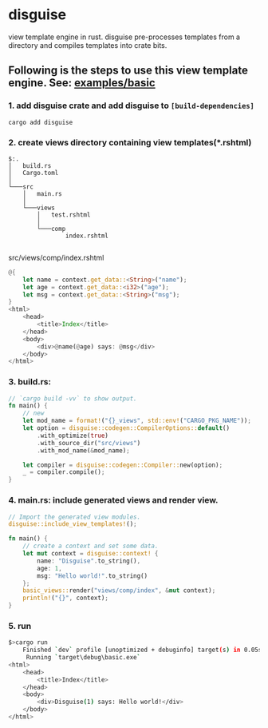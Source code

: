 # disguise

view template engine in rust. disguise pre-processes templates from a directory and compiles templates into crate bits.

## Following is the steps to use this view template engine. See: [examples/basic](./rust/examples/basic/)

### 1. add disguise crate and add disguise to `[build-dependencies]`
```shell
cargo add disguise
```

### 2. create views directory containing view templates(*.rshtml)
```
$:.
│   build.rs
│   Cargo.toml
│
└───src
    │   main.rs
    │
    └───views
        │   test.rshtml
        │
        └───comp
                index.rshtml


```
src/views/comp/index.rshtml
```rust
@{
    let name = context.get_data::<String>("name");
    let age = context.get_data::<i32>("age");
    let msg = context.get_data::<String>("msg");
}
<html>
    <head>
        <title>Index</title>
    </head>
    <body>
        <div>@name(@age) says: @msg</div>
    </body>
</html>
```

### 3. build.rs:

```rust
// `cargo build -vv` to show output.
fn main() {
    // new
    let mod_name = format!("{}_views", std::env!("CARGO_PKG_NAME"));
    let option = disguise::codegen::CompilerOptions::default()
        .with_optimize(true)
        .with_source_dir("src/views")
        .with_mod_name(&mod_name);

    let compiler = disguise::codegen::Compiler::new(option);
    _ = compiler.compile();
}
```

### 4. main.rs: include generated views and render view.

```rust
// Import the generated view modules.
disguise::include_view_templates!();

fn main() {
    // create a context and set some data.
    let mut context = disguise::context! {
        name: "Disguise".to_string(),
        age: 1,
        msg: "Hello world!".to_string()
    };
    basic_views::render("views/comp/index", &mut context);
    println!("{}", context);
}
```

### 5. run

```sh
$>cargo run
    Finished `dev` profile [unoptimized + debuginfo] target(s) in 0.05s
     Running `target\debug\basic.exe`
<html>
    <head>
        <title>Index</title>
    </head>
    <body>
        <div>Disguise(1) says: Hello world!</div>
    </body>
</html>
```

